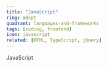 ```yaml
---
title: "JavaScript"
ring: adopt
quadrant: languages-and-frameworks
tags: [coding, frontend]
icon: javascript
related: [HTML, TypeScript, jQuery]
---
```


JavaScript
